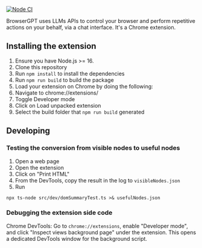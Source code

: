 [![Node CI](https://github.com/gstiebler/GuiGPTChromeExt/actions/workflows/webpack.yml/badge.svg)](https://github.com/gstiebler/GuiGPTChromeExt/actions/workflows/webpack.yml)

BrowserGPT uses LLMs APIs to control your browser and perform repetitive actions on your behalf, via a chat interface. It's a Chrome extension.

## Installing the extension
1. Ensure you have Node.js >= 16.
2. Clone this repository
3. Run `npm install` to install the dependencies
4. Run `npm run build` to build the package
5. Load your extension on Chrome by doing the following:
6. Navigate to chrome://extensions/
7. Toggle Developer mode
8. Click on Load unpacked extension
9. Select the build folder that `npm run build` generated

## Developing

### Testing the conversion from visible nodes to useful nodes
1. Open a web page
2. Open the extension
3. Click on "Print HTML"
4. From the DevTools, copy the result in the log to `visibleNodes.json`
5. Run
```
npx ts-node src/dev/domSummaryTest.ts >& usefulNodes.json
```

### Debugging the extension side code
Chrome DevTools: Go to `chrome://extensions`, enable "Developer mode", and click "Inspect views background page" under the extension. This opens a dedicated DevTools window for the background script.